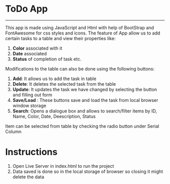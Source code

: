# ToDo App

_____________________________________________________________

This app is made using JavaScript and Html with help of BootStrap and FontAwesome for css styles and icons. 
The feature of App allow us to add certain tasks to a table and view their properties like:  
1. **Color** associated with it
2. **Date** associated
3. **Status** of completion of task etc.

Modifications to the table can also be done using the following buttons:  
1. **Add**: It allows us to add the task in table
2. **Delete**: It deletes the selected task from the table
3. **Update**: It updates the task we have changed by selecting the button and filling out form
4. **Save/Load** : These buttons save and load the task from local browser window storage
5. **Search**: Opens a dialogue box and allows to search/filter items by ID, Name, Color, Date, Deescription, Status

Item can be selected from table by checking the radio button under Serial Column

# Instructions 
 1. Open Live Server in index.html to run the project
 2. Data saved is done so in the local storage of browser so closing it might delete the data
